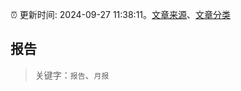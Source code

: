 :alarm_clock: 更新时间: 2024-09-27 11:38:11。[文章来源](/README.md)、[文章分类](/TAGS.md)

## 报告


> 关键字：`报告`、`月报`



